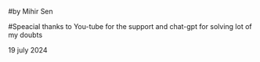 #by Mihir Sen

#Speacial thanks to You-tube for the support and chat-gpt for solving lot of my doubts

19 july 2024
